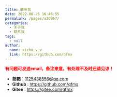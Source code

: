 ```yaml
---
title: 联系我
date: 2022-06-25 16:46:55
permalink: /pages/a30957/
categories: 
  - 关于我
  - 联系我
tags: 
  - null
author: 
  name: xichu_v_v
  link: https://github.com/qfmx
---
```

<font color=red>**有问题可发送email，备注来意。有处理不及时还请见谅！**</font>
- **邮箱**：1125438556@qq.com
- **Github** : <https://github.com/qfmx>
- **Gitee** : <https://gitee.com/qfmx>